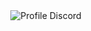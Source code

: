 <div align="center">
  <img src="https://api.victims.lol/discord/user/discord-arts/1111729007050891295/card?username=Erro&status=offline" alt="Profile Discord"  />
</div>
